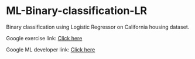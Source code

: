 # ML-Binary-classification-LR
Binary classification using Logistic Regressor on California housing dataset.

Google exercise link: [Click here](https://colab.research.google.com/github/google/eng-edu/blob/main/ml/cc/exercises/binary_classification.ipynb?utm_source=mlcc&utm_campaign=colab-external&utm_medium=referral&utm_content=binary_classification_tf2-colab&hl=en)

Google ML developer link: [Click here](https://developers.google.com/machine-learning)
